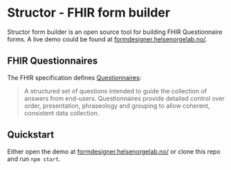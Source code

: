 # Structor - FHIR form builder

Structor form builder is an open source tool for building FHIR Questionnaire forms. A live demo could be found at [formdesigner.helsenorgelab.no/](https://formdesigner.helsenorgelab.no/).

## FHIR Questionnaires

The FHIR specification defines [Questionnaires](https://www.hl7.org/fhir/questionnaire.html): 

> A structured set of questions intended to guide the collection of answers from end-users. Questionnaires provide detailed control over order, presentation, phraseology and grouping to allow coherent, consistent data collection.

## Quickstart

Either open the demo at [formdesigner.helsenorgelab.no/](https://formdesigner.helsenorgelab.no/) or clone this repo and run `npm start`.
